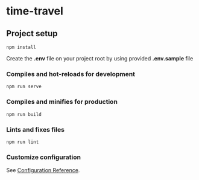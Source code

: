 # time-travel

## Project setup
```
npm install
```

Create the **.env** file on your project root by using provided **.env.sample** file


### Compiles and hot-reloads for development
```
npm run serve
```

### Compiles and minifies for production
```
npm run build
```

### Lints and fixes files
```
npm run lint
```

### Customize configuration
See [Configuration Reference](https://cli.vuejs.org/config/).
